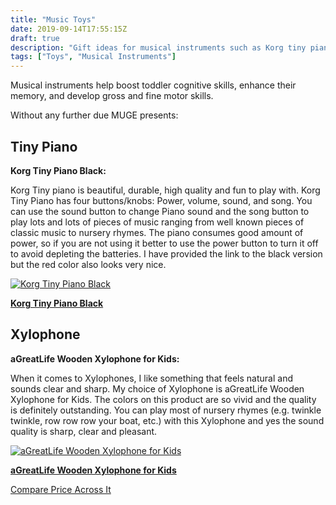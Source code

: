 ```yaml
---
title: "Music Toys"
date: 2019-09-14T17:55:15Z
draft: true
description: "Gift ideas for musical instruments such as Korg tiny piano and Xylophones for toddlers."
tags: ["Toys", "Musical Instruments"]
---
```


<!-- # Ultimate Music Toys Guide -->
Musical instruments help boost toddler cognitive skills, enhance their memory, and develop gross and fine motor skills.

Without any further due MUGE presents:

## Tiny Piano
**Korg Tiny Piano Black:**

Korg Tiny piano is beautiful, durable, high quality and fun to play with. Korg Tiny Piano has four buttons/knobs: Power, volume, sound, and song. You can use the sound button to change Piano sound and the song button to play lots and lots of pieces of music ranging from well known pieces of classic music to nursery rhymes. The piano consumes good amount of power, so if you are not using it better to use the power button to turn it off to avoid depleting the batteries. I have provided the link to the black version but the red color also looks very nice.

[![Korg Tiny Piano Black](https://images-na.ssl-images-amazon.com/images/I/71VM7WKpISL._SL500_.jpg)](https://www.amazon.com/gp/product/B00GMCEOB6?pf_rd_p=183f5289-9dc0-416f-942e-e8f213ef368b&amp;pf_rd_r=6AZBHDRT426MR137EQ8S&_encoding=UTF8&tag=didellc-20&linkCode=ur2&linkId=3d7bdcbef93cebd308b86a2acd76a985&camp=1789&creative=9325)

[**Korg Tiny Piano Black**](https://www.amazon.com/gp/product/B00GMCEOB6?pf_rd_p=183f5289-9dc0-416f-942e-e8f213ef368b&amp;pf_rd_r=6AZBHDRT426MR137EQ8S&_encoding=UTF8&tag=didellc-20&linkCode=ur2&linkId=3d7bdcbef93cebd308b86a2acd76a985&camp=1789&creative=9325)

<!--more-->

<script async src="https://pagead2.googlesyndication.com/pagead/js/adsbygoogle.js"></script>
<!-- cpa -->
<ins class="adsbygoogle"
     style="display:block"
     data-ad-client="ca-pub-2843564932689995"
     data-ad-slot="3526097725"
     data-ad-format="auto"
     data-full-width-responsive="true"></ins>
<script>
     (adsbygoogle = window.adsbygoogle || []).push({});
</script>

## Xylophone

**aGreatLife Wooden Xylophone for Kids:**

When it comes to Xylophones, I like something that feels natural and sounds clear and sharp. My choice of Xylophone is aGreatLife Wooden Xylophone for Kids. The colors on this product are so vivid and the quality is definitely outstanding. You can play most of nursery rhymes (e.g. twinkle twinkle, row row row your boat, etc.) with this Xylophone and yes the sound quality is sharp, clear and pleasant.

[![aGreatLife Wooden Xylophone for Kids](https://images-na.ssl-images-amazon.com/images/I/612fhG3nl8L._SL500_.jpg)](https://www.amazon.com/gp/product/B01JLQBNLS/ref=ppx_yo_dt_b_asin_title_o02_s00?ie=UTF8&amp;psc=1&_encoding=UTF8&tag=didellc-20&linkCode=ur2&linkId=0e62c87b146eb329d64b76d9ff168eb7&camp=1789&creative=9325)

[**aGreatLife Wooden Xylophone for Kids**](https://www.amazon.com/gp/product/B01JLQBNLS/ref=ppx_yo_dt_b_asin_title_o02_s00?ie=UTF8&amp;psc=1&_encoding=UTF8&tag=didellc-20&linkCode=ur2&linkId=0e62c87b146eb329d64b76d9ff168eb7&camp=1789&creative=9325)

[Compare Price Across It](http://comparepriceacross.com:1313/?sqr=xylophone)
